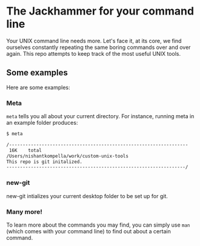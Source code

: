 # The Jackhammer for your command line

Your UNIX command line needs more. Let's face it, at its core, we find ourselves constantly repeating the same boring commands over and over again. This repo attempts to keep track of the most useful UNIX tools.

## Some examples

Here are some examples:

### Meta

`meta` tells you all about your current directory. For instance, running meta in an example folder produces:

```sh
$ meta

/------------------------------------------------------------------
 16K	total
/Users/nishantkompella/work/custom-unix-tools
This repo is git initalized.
------------------------------------------------------------------/

```

### new-git

new-git intializes your current desktop folder to be set up for git.

### Many more!

To learn more about the commands you may find, you can simply use `man` (which comes with your command line) to find out about a certain command.


